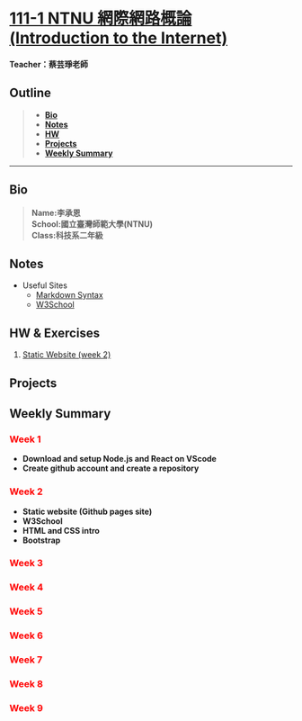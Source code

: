 # [111-1 NTNU 網際網路概論 (Introduction to the Internet)](https://reurl.cc/AO992E)
**Teacher：蔡芸琤老師**
## Outline
>- **[Bio](#bio)**  
>- **[Notes](#notes)**
>- **[HW](#hw)**
>- **[Projects](#projects)**
>- **[Weekly Summary](#weekly-summary)**
---  
## Bio  
>**Name:李承恩**  
>**School:國立臺灣師範大學(NTNU)**  
>**Class:科技系二年級**  

  
## Notes  
  - Useful Sites
    - <a href="https://markdown.tw/" target="_blank" rel="noopener">Markdown Syntax</a>
    - <a href="https://www.w3schools.com/" target="_blank" rel="noopener">W3School</a>

## HW & Exercises    
1. [Static Website (week 2)](https://patty111.github.io/web/Web1/)



## Projects  



## Weekly Summary
### **<span style="color:Red">Week 1</span>**

- **Download and setup Node.js and React on VScode**  
- **Create github account and create a repository**  
  
### **<span style="color:Red">Week 2</span>**
- **Static website (Github pages site)**  
- **W3School**
- **HTML and CSS intro**
- **Bootstrap**

### **<span style="color:Red">Week 3</span>**


### **<span style="color:Red">Week 4</span>**

### **<span style="color:Red">Week 5</span>**  

### **<span style="color:Red">Week 6</span>**  

### **<span style="color:Red">Week 7</span>**  

### **<span style="color:Red">Week 8</span>**  

### **<span style="color:Red">Week 9</span>**  


